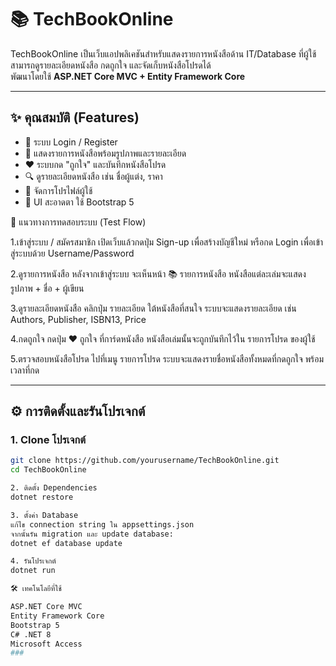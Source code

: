 # 📚 TechBookOnline

TechBookOnline เป็นเว็บแอปพลิเคชันสำหรับแสดงรายการหนังสือด้าน IT/Database ที่ผู้ใช้สามารถดูรายละเอียดหนังสือ กดถูกใจ และจัดเก็บหนังสือโปรดได้  
พัฒนาโดยใช้ **ASP.NET Core MVC + Entity Framework Core**

---

## ✨ คุณสมบัติ (Features)
- 🔐 ระบบ Login / Register
- 📖 แสดงรายการหนังสือพร้อมรูปภาพและรายละเอียด
- ❤️ ระบบกด "ถูกใจ" และบันทึกหนังสือโปรด
- 🔍 ดูรายละเอียดหนังสือ เช่น ชื่อผู้แต่ง, ราคา
- 👤 จัดการโปรไฟล์ผู้ใช้
- 🎨 UI สะอาดตา ใช้ Bootstrap 5

🧪 แนวทางการทดสอบระบบ (Test Flow)

1.เข้าสู่ระบบ / สมัครสมาชิก
เปิดเว็บแล้วกดปุ่ม Sign-up เพื่อสร้างบัญชีใหม่
หรือกด Login เพื่อเข้าสู่ระบบด้วย Username/Password

2.ดูรายการหนังสือ
หลังจากเข้าสู่ระบบ จะเห็นหน้า 📚 รายการหนังสือ
หนังสือแต่ละเล่มจะแสดง รูปภาพ + ชื่อ + ผู้เขียน

3.ดูรายละเอียดหนังสือ
คลิกปุ่ม รายละเอียด ใต้หนังสือที่สนใจ
ระบบจะแสดงรายละเอียด เช่น Authors, Publisher, ISBN13, Price

4.กดถูกใจ
กดปุ่ม ❤️ ถูกใจ ที่การ์ดหนังสือ
หนังสือเล่มนั้นจะถูกบันทึกไว้ใน รายการโปรด ของผู้ใช้

5.ตรวจสอบหนังสือโปรด
ไปที่เมนู รายการโปรด
ระบบจะแสดงรายชื่อหนังสือทั้งหมดที่กดถูกใจ พร้อมเวลาที่กด

---

## ⚙️ การติดตั้งและรันโปรเจกต์

### 1. Clone โปรเจกต์
```bash
git clone https://github.com/yourusername/TechBookOnline.git
cd TechBookOnline

2. ติดตั้ง Dependencies
dotnet restore

3. ตั้งค่า Database
แก้ไข connection string ใน appsettings.json
จากนั้นรัน migration และ update database:
dotnet ef database update

4. รันโปรเจกต์
dotnet run

🛠️ เทคโนโลยีที่ใช้

ASP.NET Core MVC
Entity Framework Core
Bootstrap 5
C# .NET 8
Microsoft Access
###




